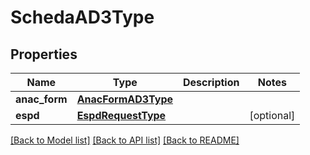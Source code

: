 # SchedaAD3Type

## Properties
Name | Type | Description | Notes
------------ | ------------- | ------------- | -------------
**anac_form** | [**AnacFormAD3Type**](AnacFormAD3Type.md) |  | 
**espd** | [**EspdRequestType**](EspdRequestType.md) |  | [optional] 

[[Back to Model list]](../README.md#documentation-for-models) [[Back to API list]](../README.md#documentation-for-api-endpoints) [[Back to README]](../README.md)

